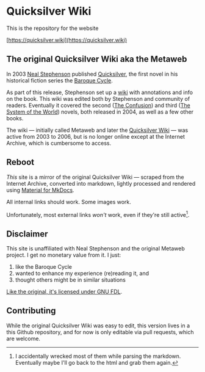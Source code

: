 # Quicksilver Wiki

This is the repository for the website

[https://quicksilver.wiki](https://quicksilver.wiki)

## The original Quicksilver Wiki aka the Metaweb

In 2003 [Neal Stephenson](https://quicksilver.wiki/neal-stephenson) published [Quicksilver](https://quicksilver.wiki/quicksilver), the first
novel in his historical fiction series the [Baroque Cycle](https://quicksilver.wiki/stephenson-neal-baroque-cycle.md).

As part of this release, Stephenson set up a [wiki](https://quicksilver.wiki/metaweb-metaweb-introduction-neal-stephenson.md) with annotations and info on
the book. This wiki was edited both by Stephenson and community of readers.
Eventually it covered the second ([The Confusion](https://quicksilver.wiki/the-confusion)) and third
([The System of the World](https://quicksilver.wiki/the-system-of-the-world)) novels, both released in
2004, as well as a few other books.

The wiki — initially called Metaweb and later the [Quicksilver
Wiki](metaweb-site-renaming-patrick-tufts.md) — was active from 2003 to 2006,
but is no longer online except at the Internet Archive, which is cumbersome to
access.

## Reboot

*This* site is a mirror of the original Quicksilver Wiki — scraped from the
Internet Archive, converted into markdown, lightly processed and rendered using
[Material for MkDocs](https://squidfunk.github.io/mkdocs-material/).

All internal links should work. Some images work.

Unfortunately, most external links *won't* work, even if they're still
active[^2].

[^2]: I accidentally wrecked most of them while parsing the markdown.
Eventually maybe I'll go back to the html and grab them again.

## Disclaimer

This site is unaffiliated with Neal Stephenson and the original Metaweb
project. I get no monetary value from it. I just:

1. like the Baroque Cycle
2. wanted to enhance my experience (re)reading it, and
3. thought others might be in similar situations

[Like the original, it's licensed under GNU FDL](https://quicksilver.wiki/metaweb-so-long-and-thanks-for-all-the-fish.md).

## Contributing

While the original Quicksilver Wiki was easy to edit, this version lives in a
this Github repository, and for now is only editable via pull requests, which
are welcome.

